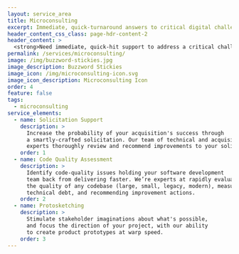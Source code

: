 ```yaml
---
layout: service_area
title: Microconsulting
excerpt: Immediate, quick-turnaround answers to critical digital challenges or questions.
header_content_css_class: page-hdr-content-2
header_content: >
  <strong>Need immediate, quick-hit support to address a critical challenge or question that doesn't require a full-blown engagement?</strong> Our Microconsulting services are designed specifically for that purpose providing you with on-demand access to our digital expertise. These services are conveniently priced within the federal government micropurchase threshold, making us just a swipe of a credit card away.
permalink: /services/microconsulting/
image: /img/buzzword-stickies.jpg
image_description: Buzzword Stickies
image_icon: /img/microconsulting-icon.svg
image_icon_description: Microconsulting Icon
order: 4
feature: false
tags:
  - microconsulting
service_elements:
  - name: Solicitation Support
    description: >
      Increase the probability of your acquisition's success through
      a smartly-crafted solicitation. Our team of technical and acquisition
      experts thoroughly review and recommend improvements to your solicitation package.
    order: 1
  - name: Code Quality Assessment
    description: >
      Identify code-quality issues holding your software development
      team back from delivering faster. We’re experts at rapidly evaluating
      the quality of any codebase (large, small, legacy, modern), measuring
      technical debt, and recommending improvement actions.
    order: 2
  - name: Protosketching
    description: >
      Stimulate stakeholder imaginations about what's possible,
      and focus the direction of your project, with our ability
      to create product prototypes at warp speed.
    order: 3
---
```

